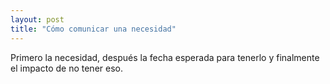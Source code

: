 ```yaml
---
layout: post
title: "Cómo comunicar una necesidad"
---
```

Primero la necesidad, después la fecha esperada para tenerlo y finalmente el impacto de no tener eso.

